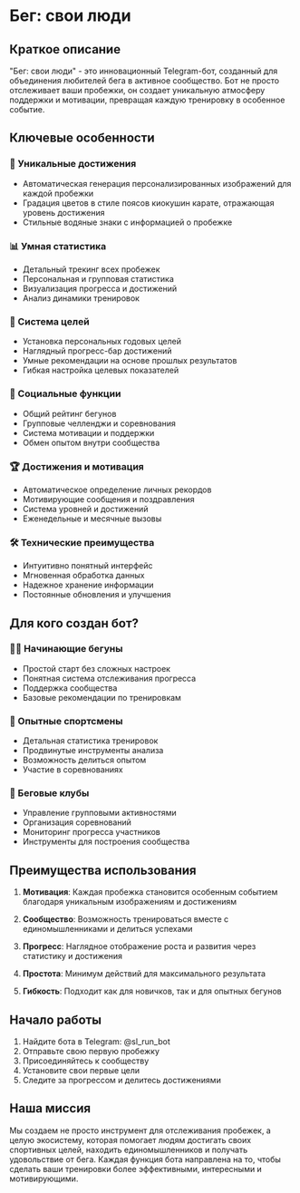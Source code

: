 # Бег: свои люди

## Краткое описание
"Бег: свои люди" - это инновационный Telegram-бот, созданный для объединения любителей бега в активное сообщество. Бот не просто отслеживает ваши пробежки, он создает уникальную атмосферу поддержки и мотивации, превращая каждую тренировку в особенное событие.

## Ключевые особенности

### 🎨 Уникальные достижения
- Автоматическая генерация персонализированных изображений для каждой пробежки
- Градация цветов в стиле поясов киокушин карате, отражающая уровень достижения
- Стильные водяные знаки с информацией о пробежке

### 📊 Умная статистика
- Детальный трекинг всех пробежек
- Персональная и групповая статистика
- Визуализация прогресса и достижений
- Анализ динамики тренировок

### 🎯 Система целей
- Установка персональных годовых целей
- Наглядный прогресс-бар достижений
- Умные рекомендации на основе прошлых результатов
- Гибкая настройка целевых показателей

### 👥 Социальные функции
- Общий рейтинг бегунов
- Групповые челленджи и соревнования
- Система мотивации и поддержки
- Обмен опытом внутри сообщества

### 🏆 Достижения и мотивация
- Автоматическое определение личных рекордов
- Мотивирующие сообщения и поздравления
- Система уровней и достижений
- Еженедельные и месячные вызовы

### 🛠 Технические преимущества
- Интуитивно понятный интерфейс
- Мгновенная обработка данных
- Надежное хранение информации
- Постоянные обновления и улучшения

## Для кого создан бот?

### 🏃‍♂️ Начинающие бегуны
- Простой старт без сложных настроек
- Понятная система отслеживания прогресса
- Поддержка сообщества
- Базовые рекомендации по тренировкам

### 💪 Опытные спортсмены
- Детальная статистика тренировок
- Продвинутые инструменты анализа
- Возможность делиться опытом
- Участие в соревнованиях

### 👥 Беговые клубы
- Управление групповыми активностями
- Организация соревнований
- Мониторинг прогресса участников
- Инструменты для построения сообщества

## Преимущества использования

1. **Мотивация**: Каждая пробежка становится особенным событием благодаря уникальным изображениям и достижениям

2. **Сообщество**: Возможность тренироваться вместе с единомышленниками и делиться успехами

3. **Прогресс**: Наглядное отображение роста и развития через статистику и достижения

4. **Простота**: Минимум действий для максимального результата

5. **Гибкость**: Подходит как для новичков, так и для опытных бегунов

## Начало работы

1. Найдите бота в Telegram: @sl_run_bot
2. Отправьте свою первую пробежку
3. Присоединяйтесь к сообществу
4. Установите свои первые цели
5. Следите за прогрессом и делитесь достижениями

## Наша миссия

Мы создаем не просто инструмент для отслеживания пробежек, а целую экосистему, которая помогает людям достигать своих спортивных целей, находить единомышленников и получать удовольствие от бега. Каждая функция бота направлена на то, чтобы сделать ваши тренировки более эффективными, интересными и мотивирующими. 